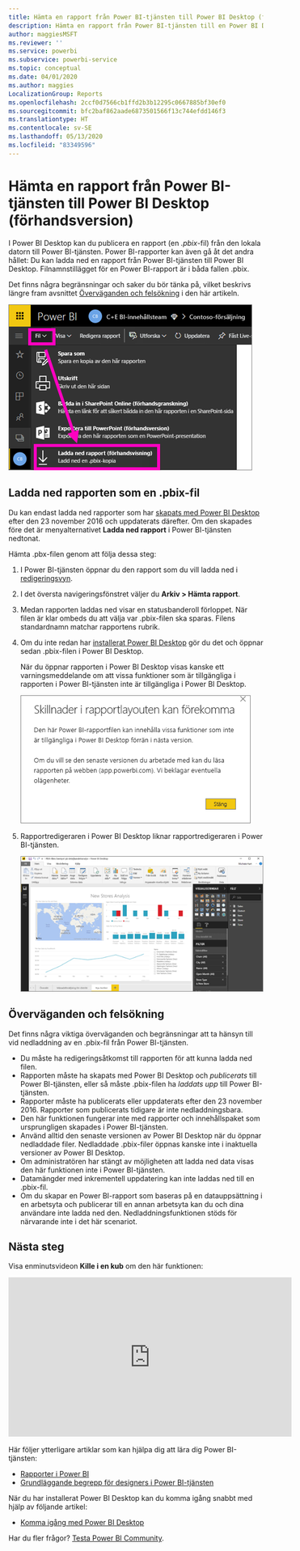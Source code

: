 ```yaml
---
title: Hämta en rapport från Power BI-tjänsten till Power BI Desktop (förhandsversion)
description: Hämta en rapport från Power BI-tjänsten till en Power BI Desktop-fil
author: maggiesMSFT
ms.reviewer: ''
ms.service: powerbi
ms.subservice: powerbi-service
ms.topic: conceptual
ms.date: 04/01/2020
ms.author: maggies
LocalizationGroup: Reports
ms.openlocfilehash: 2ccf0d7566cb1ffd2b3b12295c0667885bf30ef0
ms.sourcegitcommit: bfc2baf862aade6873501566f13c744efdd146f3
ms.translationtype: HT
ms.contentlocale: sv-SE
ms.lasthandoff: 05/13/2020
ms.locfileid: "83349596"
---
```

# <a name="download-a-report-from-the-power-bi-service-to-power-bi-desktop-preview"></a>Hämta en rapport från Power BI-tjänsten till Power BI Desktop (förhandsversion)
I Power BI Desktop kan du publicera en rapport (en *.pbix*-fil) från den lokala datorn till Power BI-tjänsten. Power BI-rapporter kan även gå åt det andra hållet: Du kan ladda ned en rapport från Power BI-tjänsten till Power BI Desktop. Filnamnstillägget för en Power BI-rapport är i båda fallen .pbix.

Det finns några begränsningar och saker du bör tänka på, vilket beskrivs längre fram avsnittet [Överväganden och felsökning](#considerations-and-troubleshooting) i den här artikeln.

![Listrutan Fil](media/service-export-to-pbix/power-bi-file-export.png)

## <a name="download-the-report-as-a-pbix-file"></a>Ladda ned rapporten som en .pbix-fil

Du kan endast ladda ned rapporter som har [skapats med Power BI Desktop](/learn/modules/publish-share-power-bi/2-publish-reports) efter den 23 november 2016 och uppdaterats därefter. Om den skapades före det är menyalternativet **Ladda ned rapport** i Power BI-tjänsten nedtonat.

Hämta .pbx-filen genom att följa dessa steg:

1. I Power BI-tjänsten öppnar du den rapport som du vill ladda ned i [redigeringsvyn](https://docs.microsoft.com/power-bi/service-interact-with-a-report-in-editing-view).

2. I det översta navigeringsfönstret väljer du **Arkiv > Hämta rapport**.
   
3. Medan rapporten laddas ned visar en statusbanderoll förloppet. När filen är klar ombeds du att välja var .pbix-filen ska sparas. Filens standardnamn matchar rapportens rubrik.
   
4. Om du inte redan har [installerat Power BI Desktop](../fundamentals/desktop-get-the-desktop.md) gör du det och öppnar sedan .pbix-filen i Power BI Desktop.
   
    När du öppnar rapporten i Power BI Desktop visas kanske ett varningsmeddelande om att vissa funktioner som är tillgängliga i rapporten i Power BI-tjänsten inte är tillgängliga i Power BI Desktop.
   
    ![Varningsdialogruta](media/service-export-to-pbix/power-bi-export-to-pbix_2.png)

5. Rapportredigeraren i Power BI Desktop liknar rapportredigeraren i Power BI-tjänsten.  
   
    ![Rapportredigeraren i Power BI Desktop](media/service-export-to-pbix/power-bi-desktop.png)

## <a name="considerations-and-troubleshooting"></a>Överväganden och felsökning
Det finns några viktiga överväganden och begränsningar att ta hänsyn till vid nedladdning av en .pbix-fil från Power BI-tjänsten.

* Du måste ha redigeringsåtkomst till rapporten för att kunna ladda ned filen.
* Rapporten måste ha skapats med Power BI Desktop och *publicerats* till Power BI-tjänsten, eller så måste .pbix-filen ha *laddats upp* till Power BI-tjänsten.
* Rapporter måste ha publicerats eller uppdaterats efter den 23 november 2016. Rapporter som publicerats tidigare är inte nedladdningsbara.
* Den här funktionen fungerar inte med rapporter och innehållspaket som ursprungligen skapades i Power BI-tjänsten.
* Använd alltid den senaste versionen av Power BI Desktop när du öppnar nedladdade filer. Nedladdade .pbix-filer öppnas kanske inte i inaktuella versioner av Power BI Desktop.
* Om administratören har stängt av möjligheten att ladda ned data visas den här funktionen inte i Power BI-tjänsten.
* Datamängder med inkrementell uppdatering kan inte laddas ned till en .pbix-fil.
* Om du skapar en Power BI-rapport som baseras på en datauppsättning i en arbetsyta och publicerar till en annan arbetsyta kan du och dina användare inte ladda ned den. Nedladdningsfunktionen stöds för närvarande inte i det här scenariot.

## <a name="next-steps"></a>Nästa steg
Visa enminutsvideon **Kille i en kub** om den här funktionen:

<iframe width="560" height="315" src="https://www.youtube.com/embed/ymWqU5jiUl0" frameborder="0" allowfullscreen></iframe>

Här följer ytterligare artiklar som kan hjälpa dig att lära dig Power BI-tjänsten:

* [Rapporter i Power BI](../consumer/end-user-reports.md)
* [Grundläggande begrepp för designers i Power BI-tjänsten](../fundamentals/service-basic-concepts.md)

När du har installerat Power BI Desktop kan du komma igång snabbt med hjälp av följande artikel:

* [Komma igång med Power BI Desktop](../fundamentals/desktop-getting-started.md)

Har du fler frågor? [Testa Power BI Community](https://community.powerbi.com/).
